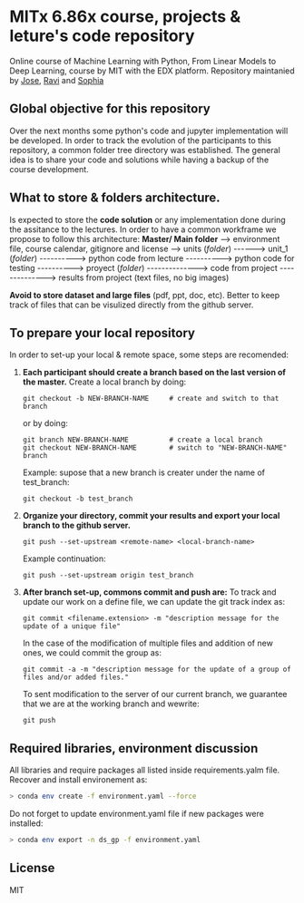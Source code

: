 # MITx 6.86x course, projects & leture's code repository
Online course of Machine Learning with Python, From Linear Models to Deep Learning, course by MIT with the EDX platform.
Repository maintanied by [Jose](https://github.com/jsayri), [Ravi](https://github.com/vasurav) and [Sophia](https://github.com/sophiafakih) 

## Global objective for this repository
Over the next months some python's code and jupyter implementation will be developed. In order to track the evolution of the participants to this repository, a common folder tree directory was established. The general idea is to share your code and solutions while having a backup of the course development.

## What to store & folders architecture.
Is expected to store the __code solution__ or any implementation done during the assitance to the lectures. In order to have a common workframe we propose to follow this architecture:
**Master/ Main folder**
--> environment file, course calendar, gitignore and license
--> units (_folder_)
------> unit_1 (_folder_)
----------> python code from lecture
----------> python code for testing
----------> proyect (_folder_)
--------------> code from project
--------------> results from project (text files, no big images)

__Avoid to store dataset and large files__ (pdf, ppt, doc, etc). Better to keep track of files that can be visulized directly from the github server.

## To prepare your local repository
In order to set-up your local & remote space, some steps are recomended:
1. __Each participant should create a branch based on the last version of the master.__
    Create a local branch by doing:
    ```git
    git checkout -b NEW-BRANCH-NAME     # create and switch to that branch
    ```
    or by doing:
    ```git
    git branch NEW-BRANCH-NAME          # create a local branch
    git checkout NEW-BRANCH-NAME        # switch to "NEW-BRANCH-NAME" branch
    ```
    Example:
    supose that a new branch is creater under the name of test_branch:
    ```git
    git checkout -b test_branch
    ```
    
2. __Organize your directory, commit your results and export your local branch to the github server.__
    ```git
    git push --set-upstream <remote-name> <local-branch-name> 
    ```
    Example continuation:
    ```git
    git push --set-upstream origin test_branch 
    ```
3. __After branch set-up, commons commit and push are:__
    To track and update our work on a define file, we can update the git track index as:
    ``` git
    git commit <filename.extension> -m "description message for the update of a unique file"
    ```
    In the case of the modification of multiple files and addition of new ones, we could commit the group as:
    ```git
    git commit -a -m "description message for the update of a group of files and/or added files."
    ```
    To sent modification to the server of our current branch, we guarantee that we are at the working branch and wewrite:
    ``` git
    git push
    ```
    
## Required libraries, environment discussion
All libraries and require packages all listed inside requirements.yalm file.
Recover and install environement as:
```sh
> conda env create -f environment.yaml --force
```
Do not forget to update environment.yaml file if new packages were installed:
```sh
> conda env export -n ds_gp -f environment.yaml
```

License
----
MIT
